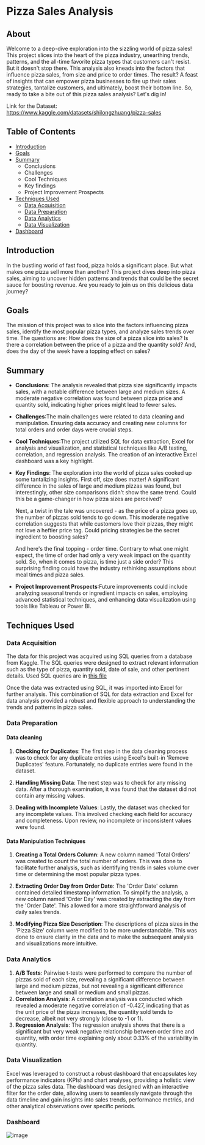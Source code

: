 # Pizza Sales Analysis

## About
Welcome to a deep-dive exploration into the sizzling world of pizza sales! This project slices into the heart of the pizza industry, unearthing trends, patterns, and the all-time favorite pizza types that customers can't resist. But it doesn't stop there. This analysis also kneads into the factors that influence pizza sales, from size and price to order times. The result? A feast of insights that can empower pizza businesses to fire up their sales strategies, tantalize customers, and ultimately, boost their bottom line. So, ready to take a bite out of this pizza sales analysis? Let's dig in!

Link for the Dataset: https://www.kaggle.com/datasets/shilongzhuang/pizza-sales

## Table of Contents

- [Introduction](#introduction)
- [Goals](#goals)
- [Summary](#summary)
    * Conclusions
    * Challenges
    * Cool Techniques
    * Key findings
    * Project Improvement Prospects
- [Techniques Used](#techniques-used)
  - [Data Acquisition](#data-acquisition)
  - [Data Preparation](#data-preparation)
  - [Data Analytics](#data-analytics)
  - [Data Visualization](#data-visualization)
- [Dashboard](#dashboard)
 

 
## <a name="introduction"></a>Introduction
In the bustling world of fast food, pizza holds a significant place. But what makes one pizza sell more than another? This project dives deep into pizza sales, aiming to uncover hidden patterns and trends that could be the secret sauce for boosting revenue. Are you ready to join us on this delicious data journey?

## <a name="goals"></a>Goals

The mission of this project was to slice into the factors influencing pizza sales, identify the most popular pizza types, and analyze sales trends over time. The questions are: How does the size of a pizza slice into sales? Is there a correlation between the price of a pizza and the quantity sold? And, does the day of the week have a topping effect on sales?

## <a name="summary"></a>Summary

 - **Conclusions**: The analysis revealed that pizza size significantly impacts sales, with a notable difference between large and medium sizes. A moderate negative correlation was found between pizza price and quantity sold, indicating higher prices might lead to fewer sales.

 - **Challenges**:The main challenges were related to data cleaning and manipulation. Ensuring data accuracy and creating new columns for total orders and order days were crucial steps.

 - **Cool Techniques**:The project utilized SQL for data extraction, Excel for analysis and visualization, and statistical techniques like A/B testing, correlation, and regression analysis. The creation of an interactive Excel dashboard was a key highlight.

 - **Key Findings**: The exploration into the world of pizza sales cooked up some tantalizing insights. First off, size does matter! A significant difference in the sales of large and medium pizzas was found, but interestingly, other size comparisons didn't show the same trend. Could this be a game-changer in how pizza sizes are perceived?

   Next, a twist in the tale was uncovered - as the price of a pizza goes up, the number of pizzas sold tends to go down. This moderate negative correlation suggests that while customers love their pizzas, they might not love a heftier price tag. Could pricing strategies be the secret ingredient to boosting sales?

   And here's the final topping - order time. Contrary to what one might expect, the time of order had only a very weak impact on the quantity sold. So, when it comes to pizza, is time just a side order? This surprising finding could have the industry rethinking assumptions about meal times and pizza sales.

 - **Project Improvement Prospects**:Future improvements could include analyzing seasonal trends or ingredient impacts on sales, employing advanced statistical techniques, and enhancing data visualization using tools like Tableau or Power BI.

## <a name="techniques-used"></a>Techniques Used

### <a name="data-acquisition"></a>Data Acquisition

The data for this project was acquired using SQL queries from a database from Kaggle. The SQL queries were designed to extract relevant information such as the type of pizza, quantity sold, date of sale, and other pertinent details. Used SQL queries are in [this file](https://github.com/slaynee21/Data_Analytics_Projects/blob/main/Pizza%20Sales%20Analytics%20Excel/SQL%20QUERIES.docx)

Once the data was extracted using SQL, it was imported into Excel for further analysis. This combination of SQL for data extraction and Excel for data analysis provided a robust and flexible approach to understanding the trends and patterns in pizza sales.


### <a name="data-preparation"></a>Data Preparation
#### Data cleaning

1. **Checking for Duplicates**: The first step in the data cleaning process was to check for any duplicate entries using Excel's built-in 'Remove Duplicates' feature. Fortunately, no duplicate entries were found in the dataset.

2. **Handling Missing Data**: The next step was to check for any missing data. After a thorough examination, it was found that the dataset did not contain any missing values.

3. **Dealing with Incomplete Values**: Lastly, the dataset was checked for any incomplete values. This involved checking each field for accuracy and completeness. Upon review, no incomplete or inconsistent values were found.

#### Data Manipulation Techniques

1. **Creating a Total Orders Column**: A new column named 'Total Orders' was created to count the total number of orders. This was done to facilitate further analysis, such as identifying trends in sales volume over time or determining the most popular pizza types.

2. **Extracting Order Day from Order Date**: The 'Order Date' column contained detailed timestamp information. To simplify the analysis, a new column named 'Order Day' was created by extracting the day from the 'Order Date'. This allowed for a more straightforward analysis of daily sales trends.

3. **Modifying Pizza Size Description**: The descriptions of pizza sizes in the 'Pizza Size' column were modified to be more understandable. This was done to ensure clarity in the data and to make the subsequent analysis and visualizations more intuitive.


### <a name="data-analytics"></a>Data Analytics

1. **A/B Tests**: Pairwise t-tests were performed to compare the number of pizzas sold of each size, revealing a significant difference between large and medium pizzas, but not revealing a significant difference between large and small or medium and small pizzas.
2. **Correlation Analysis**: A correlation analysis was conducted which revealed a moderate negative correlation of -0.427, indicating that as the unit price of the pizza increases, the quantity sold tends to decrease, albeit not very strongly (close to -1 or 1).
3. **Regression Analysis**: The regression analysis shows that there is a significant but very weak negative relationship between order time and quantity, with order time explaining only about 0.33% of the variability in quantity. 

### <a name="data-visualization"></a>Data Visualization

Excel was leveraged to construct a robust dashboard that encapsulates key performance indicators (KPIs) and chart analyses, providing a holistic view of the pizza sales data. The dashboard was designed with an interactive filter for the order date, allowing users to seamlessly navigate through the data timeline and gain insights into sales trends, performance metrics, and other analytical observations over specific periods.

### <a name="dashboard"></a>Dashboard
![image](https://github.com/slaynee21/Data_Analytics_Projects/assets/103671619/d090519b-f93f-4119-84ef-116137988ef9)

